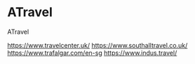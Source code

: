 # ATravel
ATravel


https://www.travelcenter.uk/
https://www.southalltravel.co.uk/
https://www.trafalgar.com/en-sg
https://www.indus.travel/
